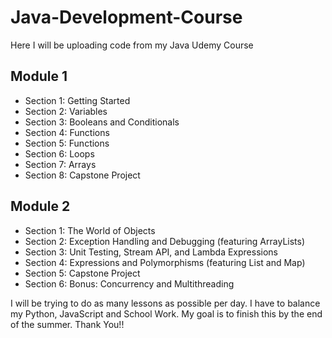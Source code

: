 # Java-Development-Course
Here I will be uploading code from my Java Udemy Course


## Module 1
- Section 1: Getting Started
- Section 2: Variables
- Section 3: Booleans and Conditionals
- Section 4: Functions
- Section 5: Functions
- Section 6: Loops
- Section 7: Arrays
- Section 8: Capstone Project

## Module 2
- Section 1: The World of Objects
- Section 2: Exception Handling and Debugging (featuring ArrayLists)
- Section 3: Unit Testing, Stream API, and Lambda Expressions
- Section 4: Expressions and Polymorphisms (featuring List and Map)
- Section 5: Capstone Project
- Section 6: Bonus: Concurrency  and Multithreading

I will be trying to do as many lessons as possible per day. I have to balance my Python, JavaScript and School Work. 
My goal is to finish this by the end of the summer. Thank You!!

